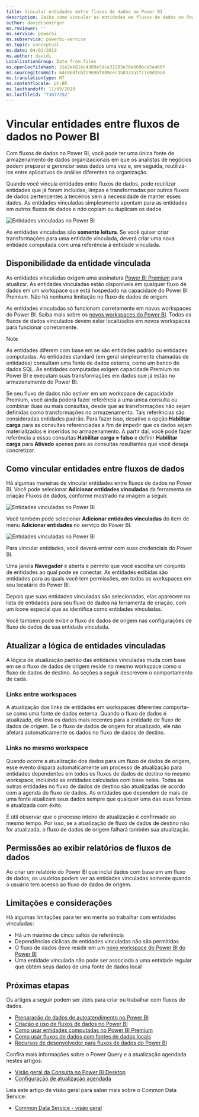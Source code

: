 ```yaml
---
title: Vincular entidades entre fluxos de dados no Power BI
description: Saiba como vincular as entidades em fluxos de dados no Power BI
author: davidiseminger
ms.reviewer: ''
ms.service: powerbi
ms.subservice: powerbi-service
ms.topic: conceptual
ms.date: 04/02/2019
ms.author: davidi
LocalizationGroup: Data from files
ms.openlocfilehash: 31e2e681bc4309e5dce31583e70e669bce5e466f
ms.sourcegitcommit: 64c860fcbf2969bf089cec358331a1fc1e0d39a8
ms.translationtype: HT
ms.contentlocale: pt-BR
ms.lasthandoff: 11/09/2019
ms.locfileid: "73877252"
---
```

# <a name="link-entities-between-dataflows-in-power-bi"></a>Vincular entidades entre fluxos de dados no Power BI

Com fluxos de dados no Power BI, você pode ter uma única fonte de armazenamento de dados organizacionais em que os analistas de negócios podem preparar e gerenciar seus dados uma vez e, em seguida, reutilizá-los entre aplicativos de análise diferentes na organização. 

Quando você vincula entidades entre fluxos de dados, pode reutilizar entidades que já foram incluídas, limpas e transformadas por outros fluxos de dados pertencentes a terceiros sem a necessidade de manter esses dados. As entidades vinculadas simplesmente apontam para as entidades em outros fluxos de dados e *não* copiam ou duplicam os dados.

![Entidades vinculadas no Power BI](media/service-dataflows-linked-entities/linked-entities_00.png)

As entidades vinculadas são **somente leitura**. Se você quiser criar transformações para uma entidade vinculada, deverá criar uma nova entidade computada com uma referência à entidade vinculada.

## <a name="linked-entity-availability"></a>Disponibilidade da entidade vinculada

As entidades vinculadas exigem uma assinatura [Power BI Premium](service-premium-what-is.md) para atualizar. As entidades vinculadas estão disponíveis em qualquer fluxo de dados em um workspace que está hospedado na capacidade do Power BI Premium. Não há nenhuma limitação no fluxo de dados de origem.

As entidades vinculadas só funcionam corretamente em novos workspaces do Power BI. Saiba mais sobre os [novos workspaces do Power BI](service-create-the-new-workspaces.md). Todos os fluxos de dados vinculados devem estar localizados em novos workspaces para funcionar corretamente.

> [!NOTE]
> As entidades diferem com base em se são entidades padrão ou entidades computadas. As entidades standard (em geral simplesmente chamadas de entidades) consultam uma fonte de dados externa, como um banco de dados SQL. As entidades computadas exigem capacidade Premium no Power BI e executam suas transformações em dados que já estão no armazenamento do Power BI. 
>
>Se seu fluxo de dados não estiver em um workspace de capacidade Premium, você ainda poderá fazer referência a uma única consulta ou combinar duas ou mais consultas, desde que as transformações não sejam definidas como transformações no armazenamento. Tais referências são consideradas entidades padrão. Para fazer isso, desative a opção **Habilitar carga** para as consultas referenciadas a fim de impedir que os dados sejam materializados e inseridos no armazenamento. A partir daí, você pode fazer referência a essas consultas **Habilitar carga = falso** e definir **Habilitar carga** para **Ativado** apenas para as consultas resultantes que você deseja concretizar.


## <a name="how-to-link-entities-between-dataflows"></a>Como vincular entidades entre fluxos de dados

Há algumas maneiras de vincular entidades entre fluxos de dados no Power BI. Você pode selecionar **Adicionar entidades vinculadas** da ferramenta de criação Fluxos de dados, conforme mostrado na imagem a seguir. 

![Entidades vinculadas no Power BI](media/service-dataflows-linked-entities/linked-entities_00.png)

Você também pode selecionar **Adicionar entidades vinculadas** do item de menu **Adicionar entidades** no serviço do Power BI.

![Entidades vinculadas no Power BI](media/service-dataflows-linked-entities/linked-entities_01.png)

Para vincular entidades, você deverá entrar com suas credenciais do Power BI.

Uma janela **Navegador** é aberta e permite que você escolha um conjunto de entidades ao qual pode se conectar. As entidades exibidas são entidades para as quais você tem permissões, em todos os workspaces em seu locatário do Power BI. 

Depois que suas entidades vinculadas são selecionadas, elas aparecem na lista de entidades para seu fluxo de dados na ferramenta de criação, com um ícone especial que as identifica como entidades vinculadas.

Você também pode exibir o fluxo de dados de origem nas configurações de fluxo de dados de sua entidade vinculada.

## <a name="refresh-logic-of-linked-entities"></a>Atualizar a lógica de entidades vinculadas
A lógica de atualização padrão das entidades vinculadas muda com base em se o fluxo de dados de origem reside no mesmo workspace como o fluxo de dados de destino. As seções a seguir descrevem o comportamento de cada.

### <a name="links-between-workspaces"></a>Links entre workspaces

A atualização dos links de entidades em workspaces diferentes comporta-se como uma fonte de dados externa. Quando o fluxo de dados é atualizado, ele leva os dados mais recentes para a entidade de fluxo de dados de origem. Se o fluxo de dados de origem for atualizado, ele não afetará automaticamente os dados no fluxo de dados de destino.

### <a name="links-in-the-same-workspace"></a>Links no mesmo workspace

Quando ocorre a atualização dos dados para um fluxo de dados de origem, esse evento dispara automaticamente um processo de atualização para entidades dependentes em todos os fluxos de dados de destino no mesmo workspace, incluindo as entidades calculadas com base neles. Todas as outras entidades no fluxo de dados de destino são atualizadas de acordo com a agenda do fluxo de dados. As entidades que dependem de mais de uma fonte atualizam seus dados sempre que qualquer uma das suas fontes é atualizada com êxito.

É útil observar que o processo inteiro de atualização é confirmado ao mesmo tempo. Por isso, se a atualização de fluxo de dados de destino não for atualizada, o fluxo de dados de origem falhará também sua atualização.

## <a name="permissions-when-viewing-reports-from-dataflows"></a>Permissões ao exibir relatórios de fluxos de dados

Ao criar um relatório do Power BI que inclui dados com base em um fluxo de dados, os usuários podem ver as entidades vinculadas somente quando o usuário tem acesso ao fluxo de dados de origem.

## <a name="limitations-and-considerations"></a>Limitações e considerações

Há algumas limitações para ter em mente ao trabalhar com entidades vinculadas:

* Há um máximo de cinco saltos de referência
* Dependências cíclicas de entidades vinculadas não são permitidas
* O fluxo de dados deve residir em um [novo workspace do Power BI do Power BI](service-create-the-new-workspaces.md)
* Uma entidade vinculada não pode ser associada a uma entidade regular que obtém seus dados de uma fonte de dados local


## <a name="next-steps"></a>Próximas etapas

Os artigos a seguir podem ser úteis para criar ou trabalhar com fluxos de dados. 

* [Preparação de dados de autoatendimento no Power BI](service-dataflows-overview.md)
* [Criação e uso de fluxos de dados no Power BI](service-dataflows-create-use.md)
* [Como usar entidades computadas no Power BI Premium](service-dataflows-computed-entities-premium.md)
* [Como usar fluxos de dados com fontes de dados locais](service-dataflows-on-premises-gateways.md)
* [Recursos de desenvolvedor para fluxos de dados do Power BI](service-dataflows-developer-resources.md)

Confira mais informações sobre o Power Query e a atualização agendada nestes artigos:
* [Visão geral da Consulta no Power BI Desktop](desktop-query-overview.md)
* [Configuração de atualização agendada](refresh-scheduled-refresh.md)

Leia este artigo de visão geral para saber mais sobre o Common Data Service:
* [Common Data Service - visão geral ](https://docs.microsoft.com/powerapps/common-data-model/overview)

